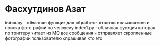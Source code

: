 # Фасхутдинов Азат
index.py - облачная функция для обработки ответов пользователя и поиска фотографий по человеку
index1.py - облачная функция которая по триггеру читает из MQ все сообщения и отправляет скропленные фотографии пользователю спрашивая кто это
